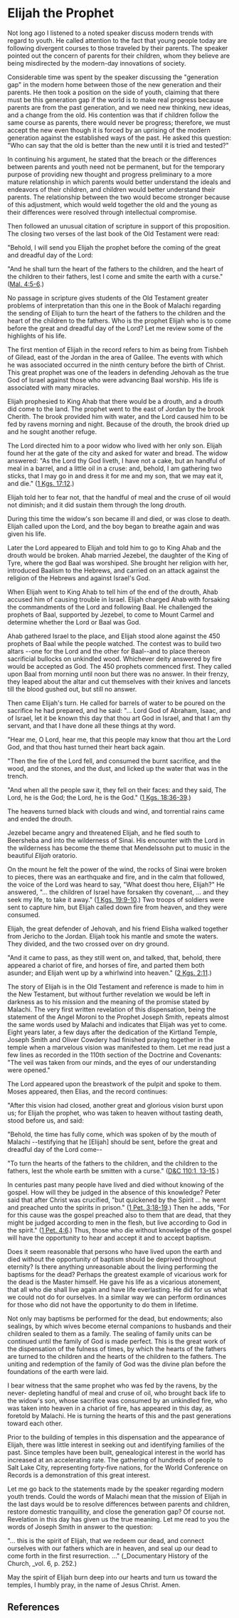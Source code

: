 # Elijah the Prophet

Not long ago I listened to a noted speaker discuss modern trends with regard
to youth. He called attention to the fact that young people today are
following divergent courses to those traveled by their parents. The speaker
pointed out the concern of parents for their children, whom they believe are
being misdirected by the modern-day innovations of society.

Considerable time was spent by the speaker discussing the "generation gap" in
the modern home between those of the new generation and their parents. He then
took a position on the side of youth, claiming that there must be this
generation gap if the world is to make real progress because parents are from
the past generation, and we need new thinking, new ideas, and a change from
the old. His contention was that if children follow the same course as
parents, there would never be progress; therefore, we must accept the new even
though it is forced by an uprising of the modern generation against the
established ways of the past. He asked this question: "Who can say that the
old is better than the new until it is tried and tested?"

In continuing his argument, he stated that the breach or the differences
between parents and youth need not be permanent, but for the temporary purpose
of providing new thought and progress preliminary to a more mature
relationship in which parents would better understand the ideals and endeavors
of their children, and children would better understand their parents. The
relationship between the two would become stronger because of this adjustment,
which would weld together the old and the young as their differences were
resolved through intellectual compromise.

Then followed an unusual citation of scripture in support of this proposition.
The closing two verses of the last book of the Old Testament were read:

"Behold, I will send you Elijah the prophet before the coming of the great and
dreadful day of the Lord:

"And he shall turn the heart of the fathers to the children, and the heart of
the children to their fathers, lest I come and smite the earth with a curse."
([Mal. 4:5-6](/scriptures/ot/mal/4.5-6?lang=eng#4).)

No passage in scripture gives students of the Old Testament greater problems
of interpretation than this one in the Book of Malachi regarding the sending
of Elijah to turn the heart of the fathers to the children and the heart of
the children to the fathers. Who is the prophet Elijah who is to come before
the great and dreadful day of the Lord? Let me review some of the highlights
of his life.

The first mention of Elijah in the record refers to him as being from Tishbeh
of Gilead, east of the Jordan in the area of Galilee. The events with which he
was associated occurred in the ninth century before the birth of Christ. This
great prophet was one of the leaders in defending Jehovah as the true God of
Israel against those who were advancing Baal worship. His life is associated
with many miracles.

Elijah prophesied to King Ahab that there would be a drouth, and a drouth did
come to the land. The prophet went to the east of Jordan by the brook Cherith.
The brook provided him with water, and the Lord caused him to be fed by ravens
morning and night. Because of the drouth, the brook dried up and he sought
another refuge.

The Lord directed him to a poor widow who lived with her only son. Elijah
found her at the gate of the city and asked for water and bread. The widow
answered: "As the Lord thy God liveth, I have not a cake, but an handful of
meal in a barrel, and a little oil in a cruse: and, behold, I am gathering two
sticks, that I may go in and dress it for me and my son, that we may eat it,
and die." ([1 Kgs. 17:12](/scriptures/ot/1-kgs/17.12?lang=eng#11).)

Elijah told her to fear not, that the handful of meal and the cruse of oil
would not diminish; and it did sustain them through the long drouth.

During this time the widow's son became ill and died, or was close to death.
Elijah called upon the Lord, and the boy began to breathe again and was given
his life.

Later the Lord appeared to Elijah and told him to go to King Ahab and the
drouth would be broken. Ahab married Jezebel, the daughter of the King of
Tyre, where the god Baal was worshiped. She brought her religion with her,
introduced Baalism to the Hebrews, and carried on an attack against the
religion of the Hebrews and against Israel's God.

When Elijah went to King Ahab to tell him of the end of the drouth, Ahab
accused him of causing trouble in Israel. Elijah charged Ahab with forsaking
the commandments of the Lord and following Baal. He challenged the prophets of
Baal, supported by Jezebel, to come to Mount Carmel and determine whether the
Lord or Baal was God.

Ahab gathered Israel to the place, and Elijah stood alone against the 450
prophets of Baal while the people watched. The contest was to build two altars
--one for the Lord and the other for Baal--and to place thereon sacrificial
bullocks on unkindled wood. Whichever deity answered by fire would be accepted
as God. The 450 prophets commenced first. They called upon Baal from morning
until noon but there was no answer. In their frenzy, they leaped about the
altar and cut themselves with their knives and lancets till the blood gushed
out, but still no answer.

Then came Elijah's turn. He called for barrels of water to be poured on the
sacrifice he had prepared, and he said: "... Lord God of Abraham, Isaac, and of
Israel, let it be known this day that thou art God in Israel, and that I am
thy servant, and that I have done all these things at thy word.

"Hear me, O Lord, hear me, that this people may know that thou art the Lord
God, and that thou hast turned their heart back again.

"Then the fire of the Lord fell, and consumed the burnt sacrifice, and the
wood, and the stones, and the dust, and licked up the water that was in the
trench.

"And when all the people saw it, they fell on their faces: and they said, The
Lord, he is the God; the Lord, he is the God." ([1 Kgs.
18:36-39](/scriptures/ot/1-kgs/18.36-39?lang=eng#35).)

The heavens turned black with clouds and wind, and torrential rains came and
ended the drouth.

Jezebel became angry and threatened Elijah, and he fled south to Beersheba and
into the wilderness of Sinai. His encounter with the Lord in the wilderness
has become the theme that Mendelssohn put to music in the beautiful _Elijah_
oratorio.

On the mount he felt the power of the wind, the rocks of Sinai were broken to
pieces, there was an earthquake and fire, and in the calm that followed, the
voice of the Lord was heard to say, "What doest thou here, Elijah?" He
answered, "... the children of Israel have forsaken thy covenant, ... and they
seek my life, to take it away." ([1 Kgs.
19:9-10](/scriptures/ot/1-kgs/19.9-10?lang=eng#8).) Two troops of soldiers
were sent to capture him, but Elijah called down fire from heaven, and they
were consumed.

Elijah, the great defender of Jehovah, and his friend Elisha walked together
from Jericho to the Jordan. Elijah took his mantle and smote the waters. They
divided, and the two crossed over on dry ground.

"And it came to pass, as they still went on, and talked, that, behold, there
appeared a chariot of fire, and horses of fire, and parted them both asunder;
and Elijah went up by a whirlwind into heaven." ([2 Kgs.
2:11](/scriptures/ot/2-kgs/2.11?lang=eng#10).)

The story of Elijah is in the Old Testament and reference is made to him in
the New Testament, but without further revelation we would be left in darkness
as to his mission and the meaning of the promise stated by Malachi. The very
first written revelation of this dispensation, being the statement of the
Angel Moroni to the Prophet Joseph Smith, repeats almost the same words used
by Malachi and indicates that Elijah was yet to come. Eight years later, a few
days after the dedication of the Kirtland Temple, Joseph Smith and Oliver
Cowdery had finished praying together in the temple when a marvelous vision
was manifested to them. Let me read just a few lines as recorded in the 110th
section of the Doctrine and Covenants: "The veil was taken from our minds, and
the eyes of our understanding were opened."

The Lord appeared upon the breastwork of the pulpit and spoke to them. Moses
appeared, then Elias, and the record continues:

"After this vision had closed, another great and glorious vision burst upon
us; for Elijah the prophet, who was taken to heaven without tasting death,
stood before us, and said:

"Behold, the time has fully come, which was spoken of by the mouth of Malachi
--testifying that he [Elijah] should be sent, before the great and dreadful
day of the Lord come--

"To turn the hearts of the fathers to the children, and the children to the
fathers, lest the whole earth be smitten with a curse." ([D&amp;C 110:1,
13-15](/scriptures/dc-testament/dc/110.1,13-15?lang=eng#0).)

In centuries past many people have lived and died without knowing of the
gospel. How will they be judged in the absence of this knowledge? Peter said
that after Christ was crucified, "but quickened by the Spirit ... he went and
preached unto the spirits in prison." ([1 Pet.
3:18-19](/scriptures/nt/1-pet/3.18-19?lang=eng#17).) Then he adds, "For for
this cause was the gospel preached also to them that are dead, that they might
be judged according to men in the flesh, but live according to God in the
spirit." ([1 Pet. 4:6](/scriptures/nt/1-pet/4.6?lang=eng#5).) Thus, those who
die without knowledge of the gospel will have the opportunity to hear and
accept it and to accept baptism.

Does it seem reasonable that persons who have lived upon the earth and died
without the opportunity of baptism should be deprived throughout eternity? Is
there anything unreasonable about the living performing the baptisms for the
dead? Perhaps the greatest example of vicarious work for the dead is the
Master himself. He gave his life as a vicarious atonement, that all who die
shall live again and have life everlasting. He did for us what we could not do
for ourselves. In a similar way we can perform ordinances for those who did
not have the opportunity to do them in lifetime.

Not only may baptisms be performed for the dead, but endowments; also
sealings, by which wives become eternal companions to husbands and their
children sealed to them as a family. The sealing of family units can be
continued until the family of God is made perfect. This is the great work of
the dispensation of the fulness of times, by which the hearts of the fathers
are turned to the children and the hearts of the children to the fathers. The
uniting and redemption of the family of God was the divine plan before the
foundations of the earth were laid.

I bear witness that the same prophet who was fed by the ravens, by the never-
depleting handful of meal and cruse of oil, who brought back life to the
widow's son, whose sacrifice was consumed by an unkindled fire, who was taken
into heaven in a chariot of fire, has appeared in this day, as foretold by
Malachi. He is turning the hearts of this and the past generations toward each
other.

Prior to the building of temples in this dispensation and the appearance of
Elijah, there was little interest in seeking out and identifying families of
the past. Since temples have been built, genealogical interest in the world
has increased at an accelerating rate. The gathering of hundreds of people to
Salt Lake City, representing forty-five nations, for the World Conference on
Records is a demonstration of this great interest.

Let me go back to the statements made by the speaker regarding modern youth
trends. Could the words of Malachi mean that the mission of Elijah in the last
days would be to resolve differences between parents and children, restore
domestic tranquillity, and close the generation gap? Of course not. Revelation
in this day has given us the true meaning. Let me read to you the words of
Joseph Smith in answer to the question:

"... this is the spirit of Elijah, that we redeem our dead, and connect
ourselves with our fathers which are in heaven, and seal up our dead to come
forth in the first resurrection. ..." (_Documentary History of the Church, _vol.
6, p. 252.)

May the spirit of Elijah burn deep into our hearts and turn us toward the
temples, I humbly pray, in the name of Jesus Christ. Amen.

## References

